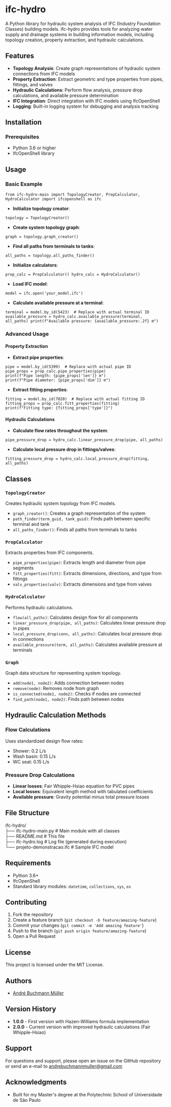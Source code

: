 # ifc-hydro

A Python library for hydraulic system analysis of IFC (Industry Foundation Classes) building models. ifc-hydro provides tools for analyzing water supply and drainage systems in building information models, including topology creation, property extraction, and hydraulic calculations.

## Features

- **Topology Analysis**: Create graph representations of hydraulic system connections from IFC models
- **Property Extraction**: Extract geometric and type properties from pipes, fittings, and valves
- **Hydraulic Calculations**: Perform flow analysis, pressure drop calculations, and available pressure determination
- **IFC Integration**: Direct integration with IFC models using IfcOpenShell
- **Logging**: Built-in logging system for debugging and analysis tracking

## Installation

### Prerequisites

- Python 3.6 or higher
- IfcOpenShell library

## Usage

### Basic Example

```
from ifc-hydro-main import TopologyCreator, PropCalculator, HydroCalculator import ifcopenshell as ifc
```

- **Initialize topology creator**:

```
topology = TopologyCreator()
```

- **Create system topology graph**:

```
graph = topology.graph_creator()
```

- **Find all paths from terminals to tanks**:

```
all_paths = topology.all_paths_finder()
```

- **Initialize calculators**:

```
prop_calc = PropCalculator() hydro_calc = HydroCalculator()
```

- **Load IFC model**:

```
model = ifc.open('your_model.ifc')
```

- **Calculate available pressure at a terminal**:

```
terminal = model.by_id(5423)  # Replace with actual terminal ID available_pressure = hydro_calc.available_pressure(terminal, all_paths) print(f"Available pressure: {available_pressure:.2f} m")
```

### Advanced Usage

#### Property Extraction

- **Extract pipe properties**:

```
pipe = model.by_id(5399)  # Replace with actual pipe ID 
pipe_props = prop_calc.pipe_properties(pipe)
print(f"Pipe length: {pipe_props['len']} m")
print(f"Pipe diameter: {pipe_props['dim']} m")
```

- **Extract fitting properties**:

```
fitting = model.by_id(7020)  # Replace with actual fitting ID
fitting_props = prop_calc.fitt_properties(fitting)
print(f"Fitting type: {fitting_props['type']}")
```

#### Hydraulic Calculations

- **Calculate flow rates throughout the system**:

```
pipe_pressure_drop = hydro_calc.linear_pressure_drop(pipe, all_paths)
```

- **Calculate local pressure drop in fittings/valves**:

```
fitting_pressure_drop = hydro_calc.local_pressure_drop(fitting, all_paths)
```

## Classes

### `TopologyCreator`
Creates hydraulic system topology from IFC models.

- `graph_creator()`: Creates a graph representation of the system
- `path_finder(term_guid, tank_guid)`: Finds path between specific terminal and tank
- `all_paths_finder()`: Finds all paths from terminals to tanks

### `PropCalculator`
Extracts properties from IFC components.

- `pipe_properties(pipe)`: Extracts length and diameter from pipe segments
- `fitt_properties(fitt)`: Extracts dimensions, directions, and type from fittings
- `valv_properties(valv)`: Extracts dimensions and type from valves

### `HydroCalculator`
Performs hydraulic calculations.

- `flow(all_paths)`: Calculates design flow for all components
- `linear_pressure_drop(pipe, all_paths)`: Calculates linear pressure drop in pipes
- `local_pressure_drop(conn, all_paths)`: Calculates local pressure drop in connections
- `available_pressure(term, all_paths)`: Calculates available pressure at terminals

### `Graph`
Graph data structure for representing system topology.

- `add(node1, node2)`: Adds connection between nodes
- `remove(node)`: Removes node from graph
- `is_connected(node1, node2)`: Checks if nodes are connected
- `find_path(node1, node2)`: Finds path between nodes

## Hydraulic Calculation Methods

### Flow Calculations
Uses standardized design flow rates:
- Shower: 0.2 L/s
- Wash basin: 0.15 L/s
- WC seat: 0.15 L/s

### Pressure Drop Calculations
- **Linear losses**: Fair Whipple-Hsiao equation for PVC pipes
- **Local losses**: Equivalent length method with tabulated coefficients
- **Available pressure**: Gravity potential minus total pressure losses

## File Structure

ifc-hydro/\
├── ifc-hydro-main.py    		# Main module with all classes\
├── README.md                		# This file\
├── ifc-hydro.log            		# Log file (generated during execution) \
└── projeto-demonstracao.ifc 	# Sample IFC model
		
## Requirements

- Python 3.6+
- IfcOpenShell
- Standard library modules: `datetime`, `collections`, `sys`, `os`

## Contributing

1. Fork the repository
2. Create a feature branch (`git checkout -b feature/amazing-feature`)
3. Commit your changes (`git commit -m 'Add amazing feature'`)
4. Push to the branch (`git push origin feature/amazing-feature`)
5. Open a Pull Request

## License

This project is licensed under the MIT License.

## Authors

- [André Buchmann Müller](https://andrebmuller.notion.site/abm-eng)

## Version History

- **1.0.0** - First version with Hazen-Williams formula implementation
- **2.0.0** - Current version with improved hydraulic calculations (Fair Whipple-Hsiao)

## Support

For questions and support, please open an issue on the GitHub repository or send an e-mail to andrebuchmannmuller@gmail.com

## Acknowledgments

- Built for my Master's degree at the Polytechnic School of Universidade de São Paulo
